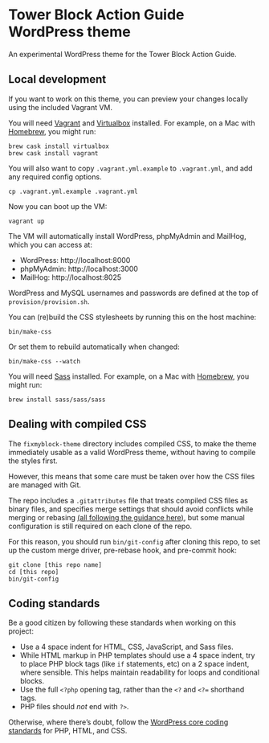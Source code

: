 # Tower Block Action Guide WordPress theme

An experimental WordPress theme for the Tower Block Action Guide.

## Local development

If you want to work on this theme, you can preview your changes locally using the included Vagrant VM.

You will need [Vagrant](http://www.vagrantup.com/downloads.html) and [Virtualbox](https://www.virtualbox.org/) installed. For example, on a Mac with [Homebrew](https://brew.sh/), you might run:

    brew cask install virtualbox
    brew cask install vagrant

You will also want to copy `.vagrant.yml.example` to `.vagrant.yml`, and add any required config options.

    cp .vagrant.yml.example .vagrant.yml

Now you can boot up the VM:

    vagrant up

The VM will automatically install WordPress, phpMyAdmin and MailHog, which you can access at:

* WordPress: http://localhost:8000
* phpMyAdmin: http://localhost:3000
* MailHog: http://localhost:8025

WordPress and MySQL usernames and passwords are defined at the top of `provision/provision.sh`.

You can (re)build the CSS stylesheets by running this on the host machine:

    bin/make-css

Or set them to rebuild automatically when changed:

    bin/make-css --watch

You will need [Sass](https://sass-lang.com/) installed. For example, on a Mac with [Homebrew](https://brew.sh/), you might run:

    brew install sass/sass/sass

## Dealing with compiled CSS

The `fixmyblock-theme` directory includes compiled CSS, to make the theme immediately usable as a valid WordPress theme, without having to compile the styles first.

However, this means that some care must be taken over how the CSS files are managed with Git.

The repo includes a `.gitattributes` file that treats compiled CSS files as binary files, and specifies merge settings that should avoid conflicts while merging or rebasing [(all following the guidance here)](https://blog.andrewray.me/dealing-with-compiled-files-in-git/), but some manual configuration is still required on each clone of the repo.

For this reason, you should run `bin/git-config` after cloning this repo, to set up the custom merge driver, pre-rebase hook, and pre-commit hook:

    git clone [this repo name]
    cd [this repo]
    bin/git-config

## Coding standards

Be a good citizen by following these standards when working on this project:

* Use a 4 space indent for HTML, CSS, JavaScript, and Sass files.
* While HTML markup in PHP templates should use a 4 space indent, try to place PHP block tags (like `if` statements, etc) on a 2 space indent, where sensible. This helps maintain readability for loops and conditional blocks.
* Use the full `<?php` opening tag, rather than the `<?` and `<?=` shorthand tags.
* PHP files should _not_ end with `?>`.

Otherwise, where there’s doubt, follow the [WordPress core coding standards](https://codex.wordpress.org/WordPress_Coding_Standards) for PHP, HTML, and CSS.
